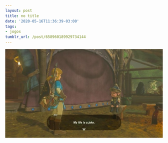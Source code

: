 ```yaml
---
layout: post
title: no title
date: '2020-05-16T11:36:39-03:00'
tags:
- jogos
tumblr_url: /post/658960189929734144
---
```

 ![](/uploads/tumblr/0ceccf8c8bf3458320c84aa4f24845016d768688.jpg)  
